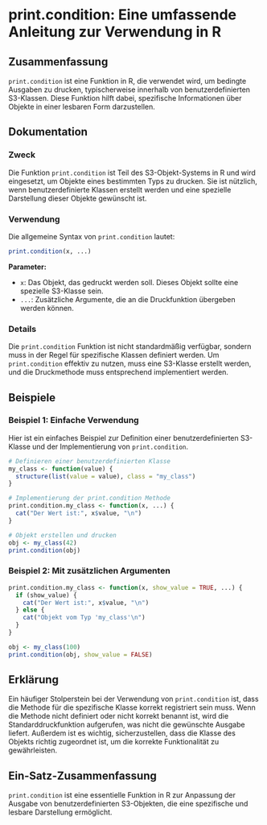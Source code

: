 <!--
Meta Description: # print.condition: Eine umfassende Anleitung zur Verwendung in R ## Zusammenfassung `print.condition` ist eine Funktion in R, die verwendet wird, um b...
Meta Keywords: print, condition, die, ist, eine
-->

# print.condition: Eine umfassende Anleitung zur Verwendung in R

## Zusammenfassung
`print.condition` ist eine Funktion in R, die verwendet wird, um bedingte Ausgaben zu drucken, typischerweise innerhalb von benutzerdefinierten S3-Klassen. Diese Funktion hilft dabei, spezifische Informationen über Objekte in einer lesbaren Form darzustellen.

## Dokumentation

### Zweck
Die Funktion `print.condition` ist Teil des S3-Objekt-Systems in R und wird eingesetzt, um Objekte eines bestimmten Typs zu drucken. Sie ist nützlich, wenn benutzerdefinierte Klassen erstellt werden und eine spezielle Darstellung dieser Objekte gewünscht ist.

### Verwendung
Die allgemeine Syntax von `print.condition` lautet:

```R
print.condition(x, ...)
```

**Parameter:**
- `x`: Das Objekt, das gedruckt werden soll. Dieses Objekt sollte eine spezielle S3-Klasse sein.
- `...`: Zusätzliche Argumente, die an die Druckfunktion übergeben werden können.

### Details
Die `print.condition` Funktion ist nicht standardmäßig verfügbar, sondern muss in der Regel für spezifische Klassen definiert werden. Um `print.condition` effektiv zu nutzen, muss eine S3-Klasse erstellt werden, und die Druckmethode muss entsprechend implementiert werden.

## Beispiele

### Beispiel 1: Einfache Verwendung
Hier ist ein einfaches Beispiel zur Definition einer benutzerdefinierten S3-Klasse und der Implementierung von `print.condition`.

```R
# Definieren einer benutzerdefinierten Klasse
my_class <- function(value) {
  structure(list(value = value), class = "my_class")
}

# Implementierung der print.condition Methode
print.condition.my_class <- function(x, ...) {
  cat("Der Wert ist:", x$value, "\n")
}

# Objekt erstellen und drucken
obj <- my_class(42)
print.condition(obj)
```

### Beispiel 2: Mit zusätzlichen Argumenten
```R
print.condition.my_class <- function(x, show_value = TRUE, ...) {
  if (show_value) {
    cat("Der Wert ist:", x$value, "\n")
  } else {
    cat("Objekt vom Typ 'my_class'\n")
  }
}

obj <- my_class(100)
print.condition(obj, show_value = FALSE)
```

## Erklärung
Ein häufiger Stolperstein bei der Verwendung von `print.condition` ist, dass die Methode für die spezifische Klasse korrekt registriert sein muss. Wenn die Methode nicht definiert oder nicht korrekt benannt ist, wird die Standarddruckfunktion aufgerufen, was nicht die gewünschte Ausgabe liefert. Außerdem ist es wichtig, sicherzustellen, dass die Klasse des Objekts richtig zugeordnet ist, um die korrekte Funktionalität zu gewährleisten.

## Ein-Satz-Zusammenfassung
`print.condition` ist eine essentielle Funktion in R zur Anpassung der Ausgabe von benutzerdefinierten S3-Objekten, die eine spezifische und lesbare Darstellung ermöglicht.